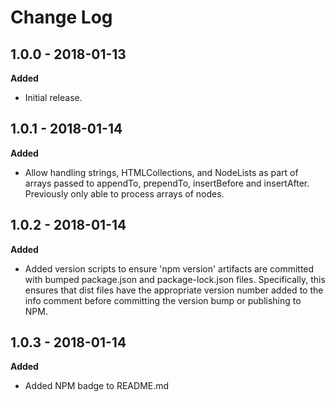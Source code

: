 # Change Log

## 1.0.0 - 2018-01-13

**Added**

- Initial release.

## 1.0.1 - 2018-01-14

**Added**

- Allow handling strings, HTMLCollections, and NodeLists as part of arrays
  passed to appendTo, prependTo, insertBefore and insertAfter. Previously
  only able to process arrays of nodes.

## 1.0.2 - 2018-01-14

**Added**

- Added version scripts to ensure 'npm version' artifacts are committed with
  bumped package.json and package-lock.json files. Specifically, this ensures
  that dist files have the appropriate version number added to the info comment
  before committing the version bump or publishing to NPM.

## 1.0.3 - 2018-01-14

**Added**

- Added NPM badge to README.md
